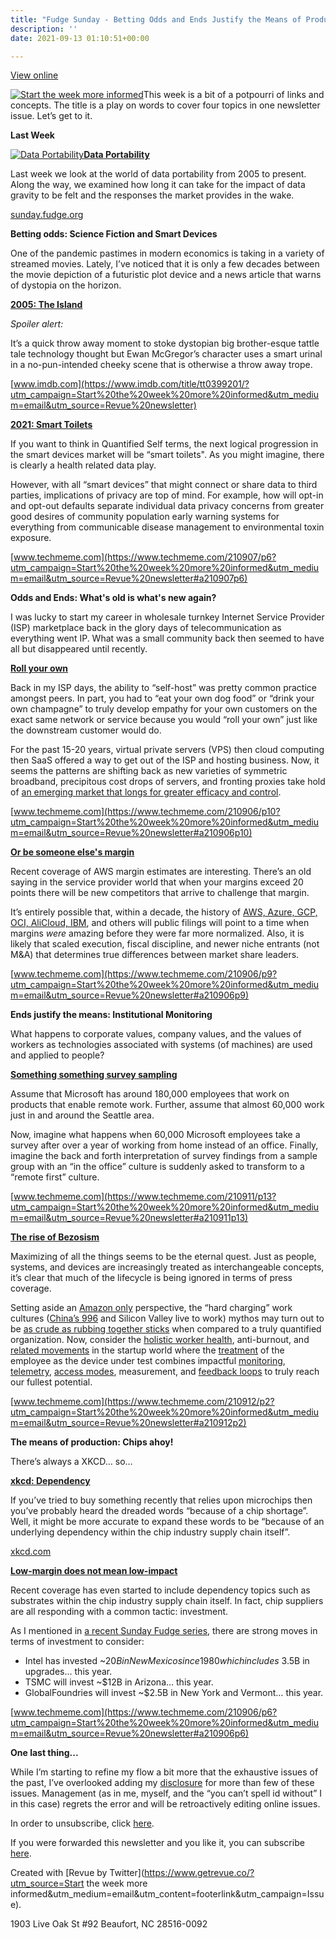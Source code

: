 ```yaml
---
title: "Fudge Sunday - Betting Odds and Ends Justify the Means of Production"
description: ''
date: 2021-09-13 01:10:51+00:00

---
```


[View online](https://sunday.fudge.org/issues/fudge-sunday-betting-odds-and-ends-justify-the-means-of-production-752134?utm_campaign=Issue&utm_content=view_in_browser&utm_medium=email&utm_source=Start+the+week+more+informed)

[![Start the week more informed](https://bucketeer-e05bbc84-baa3-437e-9518-adb32be77984.s3.amazonaws.com/public/images/ebe68222-dab0-46ff-8587-cf57746ce59d_1200x115.png "Start the week more informed")](https://substackcdn.com/image/fetch/f_auto,q_auto:good,fl_progressive:steep/https%3A%2F%2Fbucketeer-e05bbc84-baa3-437e-9518-adb32be77984.s3.amazonaws.com%2Fpublic%2Fimages%2Febe68222-dab0-46ff-8587-cf57746ce59d_1200x115.png)This week is a bit of a potpourri of links and concepts. The title is a play on words to cover four topics in one newsletter issue. Let’s get to it.

 **Last Week**

[![Data Portability](https://bucketeer-e05bbc84-baa3-437e-9518-adb32be77984.s3.amazonaws.com/public/images/b82c96a5-e225-4d35-9432-b93ab00e7e2e_600x300.jpeg "Data Portability")](https://substackcdn.com/image/fetch/f_auto,q_auto:good,fl_progressive:steep/https%3A%2F%2Fbucketeer-e05bbc84-baa3-437e-9518-adb32be77984.s3.amazonaws.com%2Fpublic%2Fimages%2Fb82c96a5-e225-4d35-9432-b93ab00e7e2e_600x300.jpeg)**[Data Portability](https://sunday.fudge.org/issues/fudge-sunday-data-portability-742573?utm_campaign=Start%20the%20week%20more%20informed&utm_medium=email&utm_source=Revue%20newsletter)**

Last week we look at the world of data portability from 2005 to present. Along the way, we examined how long it can take for the impact of data gravity to be felt and the responses the market provides in the wake.

[sunday.fudge.org](https://sunday.fudge.org/issues/fudge-sunday-data-portability-742573?utm_campaign=Start%20the%20week%20more%20informed&utm_medium=email&utm_source=Revue%20newsletter)

 **Betting odds: Science Fiction and Smart Devices**

One of the pandemic pastimes in modern economics is taking in a variety of streamed movies. Lately, I’ve noticed that it is only a few decades between the movie depiction of a futuristic plot device and a news article that warns of dystopia on the horizon.

**[2005: The Island](https://www.imdb.com/title/tt0399201/?utm_campaign=Start%20the%20week%20more%20informed&utm_medium=email&utm_source=Revue%20newsletter)**

*Spoiler alert:*

It’s a quick throw away moment to stoke dystopian big brother-esque tattle tale technology thought but Ewan McGregor’s character uses a smart urinal in a no-pun-intended cheeky scene that is otherwise a throw away trope.

[www.imdb.com](https://www.imdb.com/title/tt0399201/?utm_campaign=Start%20the%20week%20more%20informed&utm_medium=email&utm_source=Revue%20newsletter)

**[2021: Smart Toilets](https://www.techmeme.com/210907/p6?utm_campaign=Start%20the%20week%20more%20informed&utm_medium=email&utm_source=Revue%20newsletter#a210907p6)**

If you want to think in Quantified Self terms, the next logical progression in the smart devices market will be “smart toilets". As you might imagine, there is clearly a health related data play.

However, with all “smart devices” that might connect or share data to third parties, implications of privacy are top of mind. For example, how will opt-in and opt-out defaults separate individual data privacy concerns from greater good desires of community population early warning systems for everything from communicable disease management to environmental toxin exposure.

[www.techmeme.com](https://www.techmeme.com/210907/p6?utm_campaign=Start%20the%20week%20more%20informed&utm_medium=email&utm_source=Revue%20newsletter#a210907p6)

 **Odds and Ends: What's old is what's new again?**

I was lucky to start my career in wholesale turnkey Internet Service Provider (ISP) marketplace back in the glory days of telecommunication as everything went IP. What was a small community back then seemed to have all but disappeared until recently.

**[Roll your own](https://www.techmeme.com/210906/p10?utm_campaign=Start%20the%20week%20more%20informed&utm_medium=email&utm_source=Revue%20newsletter#a210906p10)**

Back in my ISP days, the ability to “self-host” was pretty common practice amongst peers. In part, you had to “eat your own dog food” or “drink your own champagne” to truly develop empathy for your own customers on the exact same network or service because you would “roll your own” just like the downstream customer would do.

For the past 15-20 years, virtual private servers (VPS) then cloud computing then SaaS offered a way to get out of the ISP and hosting business. Now, it seems the patterns are shifting back as new varieties of symmetric broadband, precipitous cost drops of servers, and fronting proxies take hold of [an emerging market that longs for greater efficacy and control](https://sunday.fudge.org/issues/fudge-sunday-roll-your-own-170346?utm_campaign=Start%20the%20week%20more%20informed&utm_medium=email&utm_source=Revue%20newsletter).

[www.techmeme.com](https://www.techmeme.com/210906/p10?utm_campaign=Start%20the%20week%20more%20informed&utm_medium=email&utm_source=Revue%20newsletter#a210906p10)

**[Or be someone else's margin](https://www.techmeme.com/210906/p9?utm_campaign=Start%20the%20week%20more%20informed&utm_medium=email&utm_source=Revue%20newsletter#a210906p9)**

Recent coverage of AWS margin estimates are interesting. There’s an old saying in the service provider world that when your margins exceed 20 points there will be new competitors that arrive to challenge that margin.

It’s entirely possible that, within a decade, the history of [AWS, Azure, GCP, OCI, AliCloud, IBM](https://fudge.org/multicloud-march?utm_campaign=Start%20the%20week%20more%20informed&utm_medium=email&utm_source=Revue%20newsletter), and others will public filings will point to a time when margins *were* amazing before they were far more normalized. Also, it is likely that scaled execution, fiscal discipline, and newer niche entrants (not M&A) that determines true differences between market share leaders.

[www.techmeme.com](https://www.techmeme.com/210906/p9?utm_campaign=Start%20the%20week%20more%20informed&utm_medium=email&utm_source=Revue%20newsletter#a210906p9)

 **Ends justify the means: Institutional Monitoring**

What happens to corporate values, company values, and the values of workers as technologies associated with systems (of machines) are used and applied to people?

**[Something something survey sampling](https://www.techmeme.com/210911/p13?utm_campaign=Start%20the%20week%20more%20informed&utm_medium=email&utm_source=Revue%20newsletter#a210911p13)**

Assume that Microsoft has around 180,000 employees that work on products that enable remote work. Further, assume that almost 60,000 work just in and around the Seattle area.

Now, imagine what happens when 60,000 Microsoft employees take a survey after over a year of working from home instead of an office. Finally, imagine the back and forth interpretation of survey findings from a sample group with an “in the office” culture is suddenly asked to transform to a “remote first” culture.

[www.techmeme.com](https://www.techmeme.com/210911/p13?utm_campaign=Start%20the%20week%20more%20informed&utm_medium=email&utm_source=Revue%20newsletter#a210911p13)

**[The rise of Bezosism](https://www.techmeme.com/210912/p2?utm_campaign=Start%20the%20week%20more%20informed&utm_medium=email&utm_source=Revue%20newsletter#a210912p2)**

Maximizing of all the things seems to be the eternal quest. Just as people, systems, and devices are increasingly treated as interchangeable concepts, it’s clear that much of the lifecycle is being ignored in terms of press coverage.

Setting aside an [Amazon only](https://www.techmeme.com/210517/p15?utm_campaign=Start%20the%20week%20more%20informed&utm_medium=email&utm_source=Revue%20newsletter#a210517p15) perspective, the “hard charging” work cultures ([China’s 996](https://www.techmeme.com/190322/p27?utm_campaign=Start%20the%20week%20more%20informed&utm_medium=email&utm_source=Revue%20newsletter#a190322p27) and Silicon Valley live to work) mythos may turn out to be [as crude as rubbing together sticks](https://www.techmeme.com/210609/p36?utm_campaign=Start%20the%20week%20more%20informed&utm_medium=email&utm_source=Revue%20newsletter#a210609p36) when compared to a truly quantified organization. Now, consider the [holistic worker health](https://www.techmeme.com/210709/p27?utm_campaign=Start%20the%20week%20more%20informed&utm_medium=email&utm_source=Revue%20newsletter#a210709p27), anti-burnout, and [related movements](https://www.techmeme.com/210512/p25?utm_campaign=Start%20the%20week%20more%20informed&utm_medium=email&utm_source=Revue%20newsletter#a210512p25) in the startup world where the [treatment](https://www.techmeme.com/210225/p16?utm_campaign=Start%20the%20week%20more%20informed&utm_medium=email&utm_source=Revue%20newsletter#a210225p16) of the employee as the device under test combines impactful [monitoring](https://www.techmeme.com/210731/p15?utm_campaign=Start%20the%20week%20more%20informed&utm_medium=email&utm_source=Revue%20newsletter#a210731p15), [telemetry](https://www.techmeme.com/210825/p26?utm_campaign=Start%20the%20week%20more%20informed&utm_medium=email&utm_source=Revue%20newsletter#a210825p26), [access modes](https://www.techmeme.com/210721/p37?utm_campaign=Start%20the%20week%20more%20informed&utm_medium=email&utm_source=Revue%20newsletter#a210721p37), measurement, and [feedback loops](https://www.techmeme.com/210504/p13?utm_campaign=Start%20the%20week%20more%20informed&utm_medium=email&utm_source=Revue%20newsletter#a210504p13) to truly reach our fullest potential.

[www.techmeme.com](https://www.techmeme.com/210912/p2?utm_campaign=Start%20the%20week%20more%20informed&utm_medium=email&utm_source=Revue%20newsletter#a210912p2)

 **The means of production: Chips ahoy!**

There’s always a XKCD… so…

**[xkcd: Dependency](https://xkcd.com/2347/?utm_campaign=Start%20the%20week%20more%20informed&utm_medium=email&utm_source=Revue%20newsletter)**

If you’ve tried to buy something recently that relies upon microchips then you’ve probably heard the dreaded words “because of a chip shortage”. Well, it might be more accurate to expand these words to be “because of an underlying dependency within the chip industry supply chain itself”.

[xkcd.com](https://xkcd.com/2347/?utm_campaign=Start%20the%20week%20more%20informed&utm_medium=email&utm_source=Revue%20newsletter)

**[Low-margin does not mean low-impact](https://www.techmeme.com/210906/p6?utm_campaign=Start%20the%20week%20more%20informed&utm_medium=email&utm_source=Revue%20newsletter#a210906p6)**

Recent coverage has even started to include dependency topics such as substrates within the chip industry supply chain itself. In fact, chip suppliers are all responding with a common tactic: investment.

As I mentioned in [a recent Sunday Fudge series](https://sunday.fudge.org/issues/fudge-sunday-and-all-points-in-between-679406?utm_campaign=Start%20the%20week%20more%20informed&utm_medium=email&utm_source=Revue%20newsletter), there are strong moves in terms of investment to consider:

* Intel has invested ~$20B in New Mexico since 1980 which includes ~$3.5B in upgrades… this year.
* TSMC will invest ~$12B in Arizona… this year.
* GlobalFoundries will invest ~$2.5B in New York and Vermont… this year.

[www.techmeme.com](https://www.techmeme.com/210906/p6?utm_campaign=Start%20the%20week%20more%20informed&utm_medium=email&utm_source=Revue%20newsletter#a210906p6)

 **One last thing...**

While I’m starting to refine my flow a bit more that the exhaustive issues of the past, I’ve overlooked adding my [disclosure](https://jaycuthrell.com/disclosure/%20?utm_campaign=Start%20the%20week%20more%20informed&utm_medium=email&utm_source=Revue%20newsletter) for more than few of these issues. Management (as in me, myself, and the “you can’t spell id without” I in this case) regrets the error and will be retroactively editing online issues.

In order to unsubscribe, click [here](#).

If you were forwarded this newsletter and you like it, you can subscribe [here](https://sunday.fudge.org/?utm_campaign=Issue&utm_content=forwarded&utm_medium=email&utm_source=Start+the+week+more+informed).

Created with [Revue by Twitter](https://www.getrevue.co/?utm_source=Start the week more informed&utm_medium=email&utm_content=footerlink&utm_campaign=Issue).

1903 Live Oak St #92 Beaufort, NC 28516-0092

